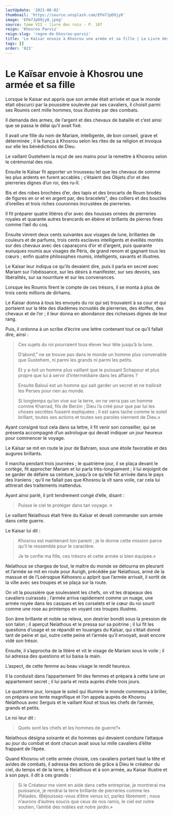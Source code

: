 ```yaml
---
lastUpdate: '2021-06-02'
thumbnail: 'https://source.unsplash.com/EFm7JpD9jy8'
image: 'EFm7JpD9jy8.jpeg'
source: tome VII - livre des rois - P. 107
reign: 'Khosrou Parviz'
reign-slug: 'regne-de-khosrou-parviz'
title: 'Le Kaïsar envoie à Khosrou une armée et sa fille | Le Livre des Rois | Shâhnâmeh'
tags: []
order: '023'
---
```


# Le Kaïsar envoie à Khosrou une armée et sa fille

Lorsque le Kaisar eut appris que son armée était arrivée et que le monde était obscurci par la poussière soulevée par ses cavaliers, il choisit parmi ses Roumis cent mille hommes, tous illustrés par des combats.

Il demanda des armes, de l’argent et des chevaux de bataille et c’est ainsi que se passa le délai qu’il avait fixé.

Il avait une fille du nom de Mariam, intelligente, de bon conseil, grave et déterminée ; il la fiança à Khosrou selon les rites de sa religion et invoqua sur elle les bénédictions de Dieu.

Le vaillant Gustehem la reçut de ses mains pour la remettre à Khosrou selon le cérémonial des rois.

Ensuite le Kaïsar fit apporter un trousseau tel que les chevaux de somme les plus ardents en furent accablés ; c’étaient des Objets d’or et des pierreries dignes d’un roi, des ru-Il.

Bis et des robes brochées d’er, des tapis et des brocarts de Roum brodés de figures en or et en argent par, des bracelets", des colliers et des boucles d’oreilles et trois riches couronnes incrustées de pierreries.

Il fit préparer quatre litières d’or avec des housses ornées de pierreries royales et quarante autres brancards en ébène et brillants de pierres fines comme l’œil du coq.

Ensuite vinrent deux cents suivantes aux visages de lune, brillantes de couleurs et de parfums, trois cents esclaves intelligents et éveillés montés sur des chevaux avec des caparaçons d’or et d’argent, puis quarante eunuques roumis aux visages de Péris, de grand renom et gagnant tous les cœurs ; enfin quatre philosophes roumis, intelligents, savants et illustres.

Le Kaisar leur indiqua ce qu’ils devaient dire, puis il parla en secret avec Mariam sur l’obéissance, sur les désirs à manifester, sur ses devoirs, ses libéralités, sur sa nourriture et sur les convenances.

Lorsque les Roumis firent le compte de ces trésors, il se monta à plus de trois cents millions de dirhams.

Le Kaisar donna à tous les envoyés du roi qui se) trouvaient à sa cour et qui portaient sur la tête des diadèmes incrustés de pierreries, des étoffes, des chevaux et de l’or ; il leur donna en abondance des richesses dignes de leur rang.

Puis, il ordonna à un scribe d’écrire une lettre contenant tout ce qu’il fallait dire, ainsi :

> Ces sujets du roi pourraient tous élever leur tête jusqu’à la lune.
>
> D’abord," ne se trouve pas dans le monde un homme plus convenable que Gustehem, ni parmi les grands ni parmi les petits.
>
> Et y a-toil un homme plus vaillant que le puissant Schapour et plus propre que lui à servir d’intermédiaire dans les affaires ?
>
> Ensuite Balouï
est un homme qui sait garder un secret et ne traliirait les Perses pour rien au monde.
>
> Si longtemps qu’on vive sur la terre, on ne verra pas un homme comme Kharrad, fils de Berzin ; Dieu l’a créé pour que par lui les choses secrètes fussent expliquées ; il est sans tache comme le soleil brillant, toutes ses actions et toutes ses paroles viennent de Dieu.»

Ayant consigné tout cela dans sa lettre, il fit venir son conseiller, qui se présenta accompagné d’un astrologue qui devait indiquer un jour heureux pour commencer le voyage.

Le Kaïsar se mit en route le jour de Bahram, sous une étoile favorable et des augures brillants.

Il marcha pendant trois journées ; le quatrième jour, il se plaça devant le cortège, fit approcher Mariam et lui parla très-longuement ; il lui enjoignit de se garder de défaire sa ceinture, jusqu’à ce qu’elle fût arrivée dans le pays des Iraniens ; qu’il ne fallait pas que Khosrou la vît sans voile, car cela lui attirerait des traitements inattendus.

Ayant ainsi parlé, il prit tendrement congé d’elle, disant :

> Puisse le ciel te protéger dans tan voyage. n

Le vaillant Neïathous était frère du Kaïsar et devait commander son armée dans cette guerre.

Le Kaisar lui dit :

> Khosrou est maintenant ton parent ; je le donne cette mission parce qu’il te ressemble pour le caractère.
>
> Je te confie ma fille, ces trésors et cette armée si bien équipée.»

Neïathous se chargea de tout, le maître du monde se détourna en pleurant et l’armée se mit en route pour Aurigh, précédée par Neïathous, armé de la massue et de l’Loérsqpue Kéhoesro.u apIprit que l’armée arrivait, il sortit de la ville avec ses troupes et se plaça sur la route.

On vit la poussière que soulevaient les chefs, on vit les drapeaux des cavaliers cuirassés ; l’armée arriva rapidement comme un nuage, une armée noyée dans les casques et les corselets et le cœur du roi sourit comme une rose au printemps en voyant ces troupes illustres.

Son âme brillante et noble se releva, son destrier bondit sous la pression de son talon ; il aperçut Neïathous et le pressa sur sa poitrine ; il lui fit les questions d’usage et se répandit en louanges du Kaîsar, qui s’était donné tant de peine et qui, outre cette peine et l’armée qu’il envoyait, avait encore vidé son trésor.

Ensuite, il s’approcha de la litière et vit le visage de Mariam sous le voile ; il lui adressa des questions et lui baisa la main.

L’aspect, de cette femme au beau visage le rendit heureux.

Il la conduisit dans l’appartement 1H des femmes et prépara à cette lune un appartement secret ; il lui parla et resta auprès d’elle trois jours.

Le quatrième jour, lorsque le soleil qui illumine le monde commença à briller, on prépara une tente magnifique et l’on appela auprès de Khosrou Neïathous avec Serguis et le vaillant Kout et tous les chefs de l’armée, grands et petits.

Le roi leur dit :

> Quels sont les chefs et les hommes de guerre?»

Neïathous désigna soixante et dix hommes qui devaient conduire l’attaque au jour du combat et dont chacun avait sous lui mille cavaliers d’élite frappant de l’épée.

Quand Khosrou vit cette armée choisie, ces cavaliers portant haut la tête et avides de combats, il adressa des actions de grâce à Dieu le créateur du ciel, du temps et de la terre, à Neïathous et à son armée, au Kaisar illustre et à son pays. il dit à ces grands :

> Si le Créateur me vient en aide dans cette entreprise, je montrerai ma puissance, je rendrai la terre brillante de pierreries comme les Pléiades. tBéjouissez-vous d’être venus ici, parlez librement ; nous n’aurons d’autres soucis que ceux de nos ramis, le ciel est notre soutien, l’amitié des nobles est notre jardin.»
